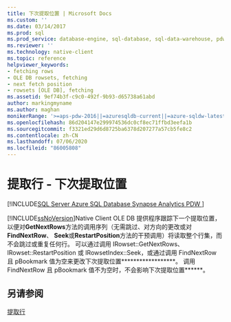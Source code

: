 ```yaml
---
title: 下次提取位置 | Microsoft Docs
ms.custom: ''
ms.date: 03/14/2017
ms.prod: sql
ms.prod_service: database-engine, sql-database, sql-data-warehouse, pdw
ms.reviewer: ''
ms.technology: native-client
ms.topic: reference
helpviewer_keywords:
- fetching rows
- OLE DB rowsets, fetching
- next fetch position
- rowsets [OLE DB], fetching
ms.assetid: 9ef74b3f-c9c0-492f-9b93-d65738a61abd
author: markingmyname
ms.author: maghan
monikerRange: '>=aps-pdw-2016||=azuresqldb-current||=azure-sqldw-latest||>=sql-server-2016||=sqlallproducts-allversions||>=sql-server-linux-2017||=azuresqldb-mi-current'
ms.openlocfilehash: 86d204147e299974536dc0cf8ec71ffbd3eefa1b
ms.sourcegitcommit: f3321ed29d6d8725ba6378d207277a57cb5fe8c2
ms.contentlocale: zh-CN
ms.lasthandoff: 07/06/2020
ms.locfileid: "86005808"
---
```

# <a name="fetching-rows---next-fetch-position"></a>提取行 - 下次提取位置
[!INCLUDE[SQL Server Azure SQL Database Synapse Analytics PDW ](../../includes/applies-to-version/sql-asdb-asdbmi-asa-pdw.md)]

  [!INCLUDE[ssNoVersion](../../includes/ssnoversion-md.md)]Native Client OLE DB 提供程序跟踪下一个提取位置，以便对**GetNextRows**方法的调用序列（无需跳过、对方向的更改或对**FindNextRow**、 **Seek**或**RestartPosition**方法的干预调用）将读取整个行集，而不会跳过或重复任何行。 可以通过调用 IRowset::GetNextRows、IRowset::RestartPosition 或 IRowsetIndex::Seek，或通过调用 FindNextRow 且 pBookmark 值为空来更改下次提取位置******************。 调用 FindNextRow 且 pBookmark 值不为空时，不会影响下次提取位置******。  
  
## <a name="see-also"></a>另请参阅  
 [提取行](../../relational-databases/native-client-ole-db-rowsets/fetching-rows.md)  
  
  
